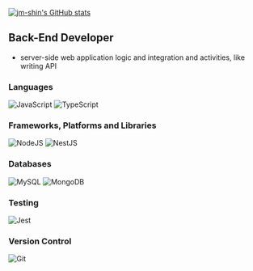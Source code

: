 [![jm-shin's GitHub stats](https://github-readme-stats.vercel.app/api?username=jm-shin&count_private=true&theme=merko)](https://github.com/anuraghazra/github-readme-stats)

## Back-End Developer
- server-side web application logic and integration and activities, like writing API

### Languages  
![JavaScript](https://img.shields.io/badge/javascript-%23323330.svg?style=for-the-badge&logo=javascript&logoColor=%23F7DF1E)
![TypeScript](https://img.shields.io/badge/typescript-%23007ACC.svg?style=for-the-badge&logo=typescript&logoColor=white)
### Frameworks, Platforms and Libraries
![NodeJS](https://img.shields.io/badge/node.js-6DA55F?style=for-the-badge&logo=node.js&logoColor=white)
![NestJS](https://img.shields.io/badge/nestjs-%23E0234E.svg?style=for-the-badge&logo=nestjs&logoColor=white)
</br>
### Databases
![MySQL](https://img.shields.io/badge/mysql-%2300f.svg?style=for-the-badge&logo=mysql&logoColor=white)
![MongoDB](https://img.shields.io/badge/MongoDB-%234ea94b.svg?style=for-the-badge&logo=mongodb&logoColor=white)
</br>
### Testing  
![Jest](https://img.shields.io/badge/-jest-%23C21325?style=for-the-badge&logo=jest&logoColor=white)
</br>
### Version Control   
![Git](https://img.shields.io/badge/git-%23F05033.svg?style=for-the-badge&logo=git&logoColor=white)

<!--
**jm-shin/jm-shin** is a ✨ _special_ ✨ repository because its `README.md` (this file) appears on your GitHub profile.

Here are some ideas to get you started:

- 🔭 I’m currently working on ...
- 🌱 I’m currently learning ...
- 👯 I’m looking to collaborate on ...
- 🤔 I’m looking for help with ...
- 💬 Ask me about ...
- 📫 How to reach me: ...
- 😄 Pronouns: ...
- ⚡ Fun fact: ...
-->
